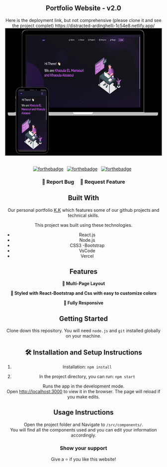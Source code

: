 <h2 align="center">
  Portfolio Website - v2.0<br/>
  
 
</h2>
<center>
 Here is the deployment link, but not comprehensive (please clone it and see the project complet)
  https://distracted-ardinghelli-1c54e8.netlify.app/
  <center>
<div align="center">
  <img alt="Demo" src="./Images/readme-img1.png" />
</div>

<br/>

<center>

[![forthebadge](https://forthebadge.com/images/badges/built-with-love.svg)](https://forthebadge.com) &nbsp;
[![forthebadge](https://forthebadge.com/images/badges/made-with-javascript.svg)](https://forthebadge.com) &nbsp;
[![forthebadge](https://forthebadge.com/images/badges/open-source.svg)](https://forthebadge.com) &nbsp;

</center>

<h3 align="center">
    🔹
    <a >Report Bug</a> &nbsp; &nbsp;
    🔹
    <a >Request Feature</a>
</h3>

## Built With

Our personal portfolio <a href="" target="_blank">K.K</a> which features some of our github projects and technical skills.<br/>

This project was built using these technologies.

- React.js
- Node.js
- CSS3
  -Bootstrap
- VsCode
- Vercel

## Features

**📖 Multi-Page Layout**

**🎨 Styled with React-Bootstrap and Css with easy to customize colors**

**📱 Fully Responsive**

## Getting Started

Clone down this repository. You will need `node.js` and `git` installed globally on your machine.

## 🛠 Installation and Setup Instructions

1. Installation: `npm install`

2. In the project directory, you can run: `npm start`

Runs the app in the development mode.\
Open [http://localhost:3000](http://localhost:3000) to view it in the browser.
The page will reload if you make edits.

## Usage Instructions

Open the project folder and Navigate to `/src/components/`. <br/>
You will find all the components used and you can edit your information accordingly.

### Show your support

Give a ⭐ if you like this website!
